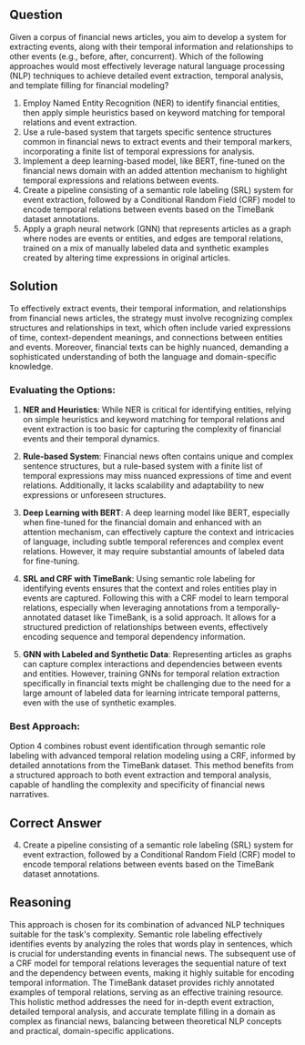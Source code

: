 ## Question

Given a corpus of financial news articles, you aim to develop a system for extracting events, along with their temporal information and relationships to other events (e.g., before, after, concurrent). Which of the following approaches would most effectively leverage natural language processing (NLP) techniques to achieve detailed event extraction, temporal analysis, and template filling for financial modeling?

1. Employ Named Entity Recognition (NER) to identify financial entities, then apply simple heuristics based on keyword matching for temporal relations and event extraction.
2. Use a rule-based system that targets specific sentence structures common in financial news to extract events and their temporal markers, incorporating a finite list of temporal expressions for analysis.
3. Implement a deep learning-based model, like BERT, fine-tuned on the financial news domain with an added attention mechanism to highlight temporal expressions and relations between events.
4. Create a pipeline consisting of a semantic role labeling (SRL) system for event extraction, followed by a Conditional Random Field (CRF) model to encode temporal relations between events based on the TimeBank dataset annotations.
5. Apply a graph neural network (GNN) that represents articles as a graph where nodes are events or entities, and edges are temporal relations, trained on a mix of manually labeled data and synthetic examples created by altering time expressions in original articles.

## Solution

To effectively extract events, their temporal information, and relationships from financial news articles, the strategy must involve recognizing complex structures and relationships in text, which often include varied expressions of time, context-dependent meanings, and connections between entities and events. Moreover, financial texts can be highly nuanced, demanding a sophisticated understanding of both the language and domain-specific knowledge.

### Evaluating the Options:

1. **NER and Heuristics**: While NER is critical for identifying entities, relying on simple heuristics and keyword matching for temporal relations and event extraction is too basic for capturing the complexity of financial events and their temporal dynamics.

2. **Rule-based System**: Financial news often contains unique and complex sentence structures, but a rule-based system with a finite list of temporal expressions may miss nuanced expressions of time and event relations. Additionally, it lacks scalability and adaptability to new expressions or unforeseen structures.

3. **Deep Learning with BERT**: A deep learning model like BERT, especially when fine-tuned for the financial domain and enhanced with an attention mechanism, can effectively capture the context and intricacies of language, including subtle temporal references and complex event relations. However, it may require substantial amounts of labeled data for fine-tuning.

4. **SRL and CRF with TimeBank**: Using semantic role labeling for identifying events ensures that the context and roles entities play in events are captured. Following this with a CRF model to learn temporal relations, especially when leveraging annotations from a temporally-annotated dataset like TimeBank, is a solid approach. It allows for a structured prediction of relationships between events, effectively encoding sequence and temporal dependency information.

5. **GNN with Labeled and Synthetic Data**: Representing articles as graphs can capture complex interactions and dependencies between events and entities. However, training GNNs for temporal relation extraction specifically in financial texts might be challenging due to the need for a large amount of labeled data for learning intricate temporal patterns, even with the use of synthetic examples.

### Best Approach:

Option 4 combines robust event identification through semantic role labeling with advanced temporal relation modeling using a CRF, informed by detailed annotations from the TimeBank dataset. This method benefits from a structured approach to both event extraction and temporal analysis, capable of handling the complexity and specificity of financial news narratives.

## Correct Answer

4. Create a pipeline consisting of a semantic role labeling (SRL) system for event extraction, followed by a Conditional Random Field (CRF) model to encode temporal relations between events based on the TimeBank dataset annotations.

## Reasoning

This approach is chosen for its combination of advanced NLP techniques suitable for the task's complexity. Semantic role labeling effectively identifies events by analyzing the roles that words play in sentences, which is crucial for understanding events in financial news. The subsequent use of a CRF model for temporal relations leverages the sequential nature of text and the dependency between events, making it highly suitable for encoding temporal information. The TimeBank dataset provides richly annotated examples of temporal relations, serving as an effective training resource. This holistic method addresses the need for in-depth event extraction, detailed temporal analysis, and accurate template filling in a domain as complex as financial news, balancing between theoretical NLP concepts and practical, domain-specific applications.
